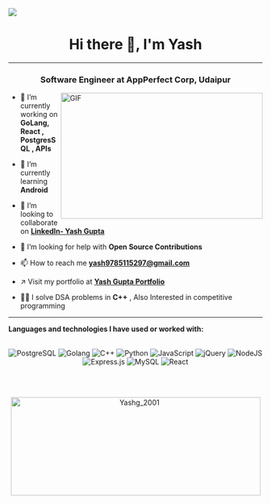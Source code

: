 ![](https://komarev.com/ghpvc/?username=Yashg2001)
<br>

<h1 align="center">Hi there 👋, I'm Yash </h1>
<hr>
<h3 align="center">Software Engineer at AppPerfect Corp, Udaipur </h3>
<img align="right" alt="GIF" src="https://miro.medium.com/max/875/1*Urc28sbnORGOW5oyohQ06g.gif" width="400px" height="250" />
</a>


- 🔭 I’m currently working on **GoLang, React , PostgresSQL , APIs**

- 🌱 I’m currently learning **Android**

- 👯 I’m looking to collaborate on **[LinkedIn- Yash Gupta](https://www.linkedin.com/in/the-yashgupta/)**

- 🤝 I’m looking for help with **Open Source Contributions**

- 📫 How to reach me **yash9785115297@gmail.com**

- ↗ Visit my portfolio at **[Yash Gupta Portfolio](http://www.theyashgupta.me/)**

- 👨‍💻 I solve DSA problems in **C++** , Also Interested in competitive programming



<hr>

**Languages and technologies I have used or worked with:** 
<br>
<br>
<p align="center">
<img alt="PostgreSQL" src="https://img.shields.io/badge/postgresql-%23336791.svg?&style=for-the-badge&logo=postgresql&logoColor=white"/>
<img alt="Golang" src="https://img.shields.io/badge/go-%2300ADD8.svg?&style=for-the-badge&logo=go&logoColor=white"/>
<img alt="C++" src="https://img.shields.io/badge/c++%20-%2300599C.svg?&style=for-the-badge&logo=c%2B%2B&ogoColor=white"/>
<img alt="Python" src="https://img.shields.io/badge/python%20-%2314354C.svg?&style=for-the-badge&logo=python&logoColor=white"/>
<img alt="JavaScript" src="https://img.shields.io/badge/javascript%20-%23323330.svg?&style=for-the-badge&logo=javascript&logoColor=%23F7DF1E"/>
<img alt="jQuery" src="https://img.shields.io/badge/jquery%20-%230769AD.svg?&style=for-the-badge&logo=jquery&logoColor=white"/>
<img alt="NodeJS" src="https://img.shields.io/badge/node.js%20-%2343853D.svg?&style=for-the-badge&logo=node.js&logoColor=white"/>
<img alt="Express.js" src="https://img.shields.io/badge/express.js%20-%23404d59.svg?&style=for-the-badge"/>
<img alt="MySQL" src="https://img.shields.io/badge/mysql-%2300f.svg?&style=for-the-badge&logo=mysql&logoColor=white"/>
<img alt="React" src="https://img.shields.io/badge/react%20-%2320232a.svg?&style=for-the-badge&logo=react&logoColor=%2361DAFB"/>
</p>


<br>
<br>
<p align="center"><img align="center" src="https://github-readme-stats.vercel.app/api?username=Yashg2001&theme=dark&show_icons=true" height="195" width="495" alt="Yashg_2001" /></p>

